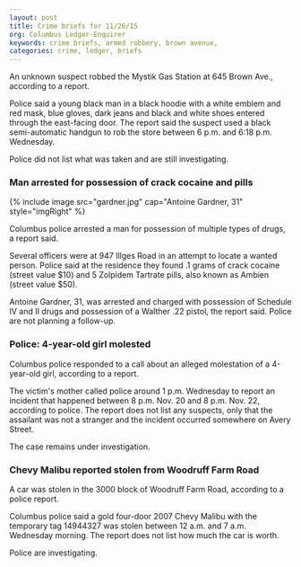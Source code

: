 ```yaml
---
layout: post
title: Crime briefs for 11/26/15
org: Columbus Ledger-Enquirer
keywords: crime briefs, armed robbery, brown avenue, 
categories: crime, ledger, briefs
---
```


An unknown suspect robbed the Mystik Gas Station at 645 Brown Ave., according to a report.

<!--break-->

Police said a young black man in a black hoodie with a white emblem and red mask, blue gloves, dark jeans and black and white shoes entered through the east-facing door. The report said the suspect used a black semi-automatic handgun to rob the store between 6 p.m. and 6:18 p.m. Wednesday.

Police did not list what was taken and are still investigating.

### Man arrested for possession of crack cocaine and pills

{% include image src="gardner.jpg" cap="Antoine Gardner, 31" style="imgRight" %}

Columbus police arrested a man for possession of multiple types of drugs, a report said.

Several officers were at 947 Illges Road in an attempt to locate a wanted person. Police said at the residence they found .1 grams of crack cocaine (street value $10) and 5 Zolpidem Tartrate pills, also known as Ambien (street value $50).

Antoine Gardner, 31, was arrested and charged with possession of Schedule IV and II drugs and possession of a Walther .22 pistol, the report said. Police are not planning a follow-up.

### Police: 4-year-old girl molested

Columbus police responded to a call about an alleged molestation of a 4-year-old girl, according to a report.

The victim's mother called police around 1 p.m. Wednesday to report an incident that happened between 8 p.m. Nov. 20 and 8 p.m. Nov. 22, according to police. The report does not list any suspects, only that the assailant was not a stranger and the incident occurred somewhere on Avery Street.

The case remains under investigation.

### Chevy Malibu reported stolen from Woodruff Farm Road

A car was stolen in the 3000 block of Woodruff Farm Road, according to a police report.

Columbus police said a gold four-door 2007 Chevy Malibu with the temporary tag 14944327 was stolen between 12 a.m. and 7 a.m. Wednesday morning. The report does not list how much the car is worth.

Police are investigating.